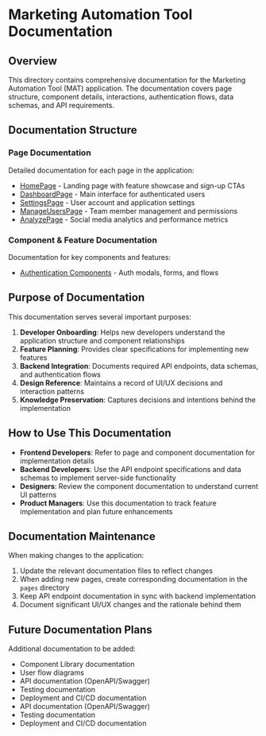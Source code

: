# Marketing Automation Tool Documentation

## Overview
This directory contains comprehensive documentation for the Marketing Automation Tool (MAT) application. The documentation covers page structure, component details, interactions, authentication flows, data schemas, and API requirements.

## Documentation Structure

### Page Documentation
Detailed documentation for each page in the application:

- [HomePage](./pages/HomePage.md) - Landing page with feature showcase and sign-up CTAs
- [DashboardPage](./pages/DashboardPage.md) - Main interface for authenticated users
- [SettingsPage](./pages/SettingsPage.md) - User account and application settings
- [ManageUsersPage](./pages/ManageUsersPage.md) - Team member management and permissions
- [AnalyzePage](./pages/AnalyzePage.md) - Social media analytics and performance metrics

### Component & Feature Documentation
Documentation for key components and features:

- [Authentication Components](./pages/AuthenticationComponents.md) - Auth modals, forms, and flows

## Purpose of Documentation

This documentation serves several important purposes:

1. **Developer Onboarding**: Helps new developers understand the application structure and component relationships
2. **Feature Planning**: Provides clear specifications for implementing new features
3. **Backend Integration**: Documents required API endpoints, data schemas, and authentication flows
4. **Design Reference**: Maintains a record of UI/UX decisions and interaction patterns
5. **Knowledge Preservation**: Captures decisions and intentions behind the implementation

## How to Use This Documentation

- **Frontend Developers**: Refer to page and component documentation for implementation details
- **Backend Developers**: Use the API endpoint specifications and data schemas to implement server-side functionality
- **Designers**: Review the component documentation to understand current UI patterns
- **Product Managers**: Use this documentation to track feature implementation and plan future enhancements

## Documentation Maintenance

When making changes to the application:

1. Update the relevant documentation files to reflect changes
2. When adding new pages, create corresponding documentation in the `pages` directory
3. Keep API endpoint documentation in sync with backend implementation
4. Document significant UI/UX changes and the rationale behind them

## Future Documentation Plans

Additional documentation to be added:

- Component Library documentation
- User flow diagrams
- API documentation (OpenAPI/Swagger)
- Testing documentation
- Deployment and CI/CD documentation 
- API documentation (OpenAPI/Swagger)
- Testing documentation
- Deployment and CI/CD documentation 